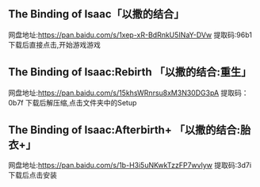 ## The Binding of Isaac「以撒的结合」
网盘地址:https://pan.baidu.com/s/1xep-xR-BdRnkU5INaY-DVw 提取码:96b1
下载后直接点击,开始游戏游戏

## The Binding of Isaac:Rebirth 「以撒的结合:重生」
网盘地址:https://pan.baidu.com/s/15khsWRnrsu8xM3N30DG3pA 提取码：0b7f
下载后解压缩,点击文件夹中的Setup

## The Binding of Isaac:Afterbirth+ 「以撒的结合:胎衣+」
网盘地址:https://pan.baidu.com/s/1b-H3i5uNKwkTzzFP7wvlyw 提取码:3d7i
下载后点击安装
